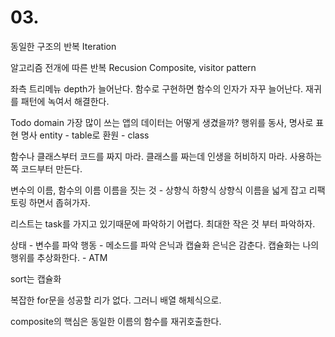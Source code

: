 # 03. 

동일한 구조의 반복 Iteration

알고리즘 전개에 따른 반복 Recusion
Composite, visitor pattern

좌측 트리메뉴
depth가 늘어난다.
함수로 구현하면 함수의 인자가 자꾸 늘어난다.
재귀를 패턴에 녹여서 해결한다.

Todo domain
가장 많이 쓰는 앱의 데이터는 어떻게 생겼을까?
행위를 동사, 명사로 표현
명사 entity - table로 환원 - class

함수나 클래스부터 코드를 짜지 마라.
클래스를 짜는데 인생을 허비하지 마라.
사용하는 쪽 코드부터 만든다.

변수의 이름, 함수의 이름
이름을 짓는 것 - 상향식 하향식
상향식 이름을 넓게 잡고 리팩토링 하면서 좁혀가자.

리스트는 task를 가지고 있기때문에 파악하기 어렵다.
최대한 작은 것 부터 파악하자.

상태 - 변수를 파악
행동 - 메소드를 파악
은닉과 캡슐화
은닉은 감춘다.
캡슐화는 나의 행위를 추상화한다. - ATM

sort는 캡슐화

복잡한 for문을 성공할 리가 없다.
그러니 배열 해체식으로.

composite의 핵심은 동일한 이름의 함수를 재귀호출한다.
